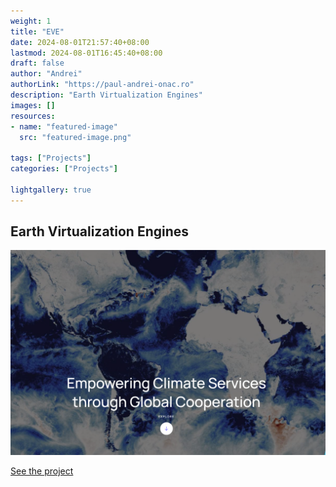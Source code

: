 ```yaml
---
weight: 1
title: "EVE"
date: 2024-08-01T21:57:40+08:00
lastmod: 2024-08-01T16:45:40+08:00
draft: false
author: "Andrei"
authorLink: "https://paul-andrei-onac.ro"
description: "Earth Virtualization Engines"
images: []
resources:
- name: "featured-image"
  src: "featured-image.png"

tags: ["Projects"]
categories: ["Projects"]

lightgallery: true
---
```


## Earth Virtualization Engines

![EVE](./image.png)

[See the project](https://eve4climate.org/)
